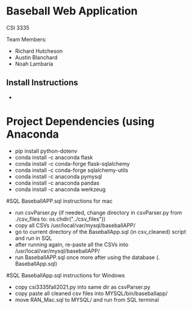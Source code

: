 # Baseball Web Application
CSI 3335

Team Members:
* Richard Hutcheson
* Austin Blanchard
* Noah Lambaria


## Install Instructions
* 

# Project Dependencies (using Anaconda
* pip install python-dotenv
* conda install -c anaconda flask
* conda install -c conda-forge flask-sqlalchemy
* conda install -c conda-forge sqlalchemy-utils
* conda install -c anaconda pymysql
* conda install -c anaconda pandas
* conda install -c anaconda werkzeug

#SQL BaseballAPP.sql instructions for mac
* run csvParser.py (if needed, change directory in csvParser.py from ./csv_files to: os.chdir("../csv_files"))
* copy all CSVs /usr/local/var/mysql/baseballAPP/
* go to current directory of the BaseballApp.sql (in csv_cleaned) script and run in SQL
* after running again, re-paste all the CSVs into /usr/local/var/mysql/baseballAPP/
* run BaseballAPP.sql once more after using the database (\. BaseballApp.sql)

#SQL BaseballApp.sql instructions for Windows
* copy csi3335fall2021.py into same dir as csvParser.py
* copy paste all cleaned csv files into MYSQL/bin/baseballapp/
* move RAN_Mac.sql to MYSQL/ and run from SQL terminal